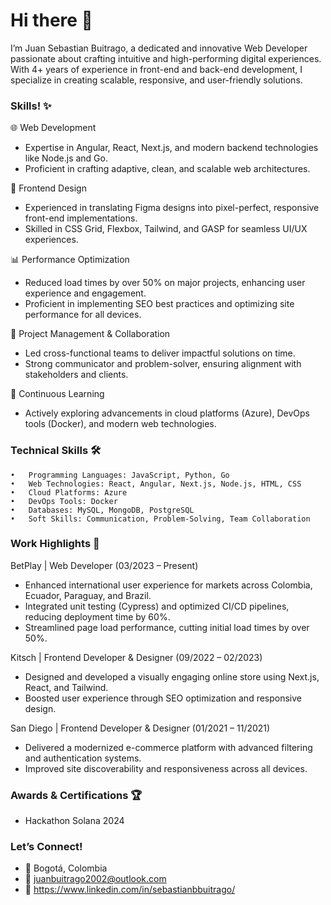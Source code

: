 
# Hi there 👋

I’m Juan Sebastian Buitrago, a dedicated and innovative Web Developer passionate about crafting intuitive and high-performing digital experiences. With 4+ years of experience in front-end and back-end development, I specialize in creating scalable, responsive, and user-friendly solutions.

### Skills! ✨

🌐 Web Development

- Expertise in Angular, React, Next.js, and modern backend technologies like Node.js and Go.
- Proficient in crafting adaptive, clean, and scalable web architectures.

🎨 Frontend Design

- Experienced in translating Figma designs into pixel-perfect, responsive front-end implementations.
- Skilled in CSS Grid, Flexbox, Tailwind, and GASP for seamless UI/UX experiences.

📊 Performance Optimization

- Reduced load times by over 50% on major projects, enhancing user experience and engagement.
- Proficient in implementing SEO best practices and optimizing site performance for all devices.

🚀 Project Management & Collaboration

- Led cross-functional teams to deliver impactful solutions on time.
- Strong communicator and problem-solver, ensuring alignment with stakeholders and clients.

🧠 Continuous Learning

- Actively exploring advancements in cloud platforms (Azure), DevOps tools (Docker), and modern web technologies.


### Technical Skills 🛠️
	•	Programming Languages: JavaScript, Python, Go
	•	Web Technologies: React, Angular, Next.js, Node.js, HTML, CSS
	•	Cloud Platforms: Azure
	•	DevOps Tools: Docker
	•	Databases: MySQL, MongoDB, PostgreSQL
	•	Soft Skills: Communication, Problem-Solving, Team Collaboration

### Work Highlights 💼

BetPlay | Web Developer (03/2023 – Present)

* Enhanced international user experience for markets across Colombia, Ecuador, Paraguay, and Brazil.
* Integrated unit testing (Cypress) and optimized CI/CD pipelines, reducing deployment time by 60%.
* Streamlined page load performance, cutting initial load times by over 50%.

Kitsch | Frontend Developer & Designer (09/2022 – 02/2023)

* Designed and developed a visually engaging online store using Next.js, React, and Tailwind.
* Boosted user experience through SEO optimization and responsive design.

San Diego | Frontend Developer & Designer (01/2021 – 11/2021)

* Delivered a modernized e-commerce platform with advanced filtering and authentication systems.
* Improved site discoverability and responsiveness across all devices.

### Awards & Certifications 🏆

- Hackathon Solana 2024

### Let’s Connect!

- 📍 Bogotá, Colombia
- 📧 juanbuitrago2002@outlook.com
- 💼 https://www.linkedin.com/in/sebastianbbuitrago/
